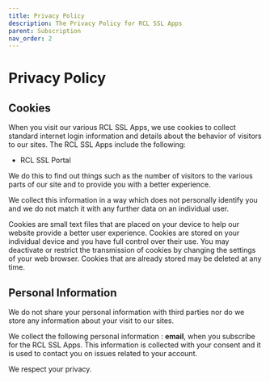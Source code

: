 ```yaml
---
title: Privacy Policy
description: The Privacy Policy for RCL SSL Apps
parent: Subscription
nav_order: 2
---
```


# Privacy Policy

## Cookies

When you visit our various RCL SSL Apps, we use cookies to collect standard internet login information and details about the behavior of visitors to our sites. The RCL SSL Apps include the following:

- RCL SSL Portal

We do this to find out things such as the number of visitors to the various parts of our site and to provide you
with a better experience.

We collect this information in a way which does not personally identify you and we do not match it with any
further data on an individual user. 

Cookies are small text files that are placed on your device to help our website provide a better user experience. Cookies are stored on your individual device and you have full control over their use. You may deactivate or restrict the transmission of cookies by changing the settings of your web browser. Cookies that are already stored may be deleted at any time.

## Personal Information

We do not share your personal information with third parties nor do we store any information about your visit to our sites. 

We collect the following personal information : **email**, when you subscribe for the RCL SSL Apps. This information is collected with your consent and it is used to contact you on issues related to your account. 

We respect your privacy.